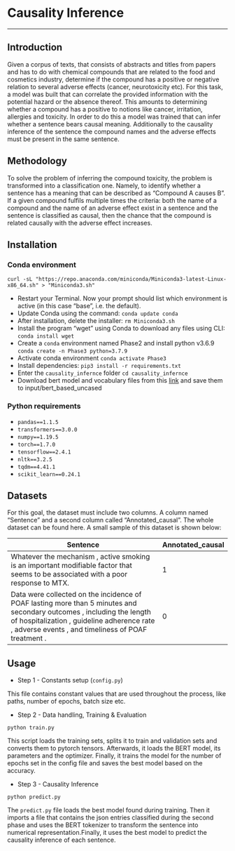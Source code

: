 # Causality Inference
---
## Introduction
Given a corpus of texts, that consists of abstracts and titles from papers and has to do with chemical compounds that are related to the food and cosmetics industry, determine if the compound has a positive or negative relation to several adverse effects (cancer, neurotoxicity etc). For this task, a model was built that can correlate the provided information with the potential hazard or the absence thereof. This amounts to determining whether a compound has a positive to notions like cancer, irritation, allergies and toxicity. In order to do this a model was trained that can infer whether a sentence bears causal meaning. Additionally to the causality inference of the sentence the compound names and the adverse effects must be present in the same sentence.

## Methodology
To solve the problem of inferring the compound toxicity, the problem is transformed into a classification one. Namely, to identify whether a sentence has a meaning that can be described as “Compound A causes B”. If a given compound fulfils multiple times the criteria: both the name of a compound and the name of an adverse effect exist in a sentence and the sentence is classified as causal, then the chance that the compound is related causally with the adverse effect increases.

## Installation
### Conda environment
`curl -sL "https://repo.anaconda.com/miniconda/Miniconda3-latest-Linux-x86_64.sh" > "Miniconda3.sh"`
* Restart your Terminal. Now your prompt should list which environment is active (in this case “base”, i.e. the default).
*    Update Conda using the command:
`conda update conda`
*    After installation, delete the installer:
`rm Miniconda3.sh`
*    Install the program “wget” using Conda to download any files using CLI:
`conda install wget`
*    Create a `conda` environment named Phase2 and install python v3.6.9
`conda create -n Phase3 python=3.7.9`
*    Activate conda environment 
`conda activate Phase3`
*    Install dependencies:
`pip3 install -r requirements.txt`
*    Enter the `causality_infernce` folder `cd causality_infernce`
*    Download bert model and vocabulary files from this [link](https://archive.org/details/CausalySmall) and save them to input/bert_based_uncased

### Python requirements
* `pandas==1.1.5`
* `transformers==3.0.0`
* `numpy==1.19.5`
* `torch==1.7.0`
* `tensorflow==2.4.1`
* `nltk==3.2.5`
* `tqdm==4.41.1`
* `scikit_learn==0.24.1`


## Datasets
For this goal, the dataset must include two columns. A column named “Sentence” and a second column called “Annotated_causal”. The whole dataset can be found here. A small sample of this dataset is shown below:

Sentence|Annotated_causal
-|-
Whatever the mechanism , active smoking is an important modifiable factor that seems to be associated with a poor response to MTX.|1
Data were collected on the incidence of POAF lasting more than 5 minutes and secondary outcomes , including the length of hospitalization , guideline adherence rate , adverse events , and timeliness of POAF treatment .|0

## Usage
* Step 1 - Constants setup (`config.py`)

This file contains constant values that are used throughout the process, like paths, number of epochs, batch size etc. 

* Step 2 - Data handling, Training & Evaluation

`python train.py`

This script loads the training sets, splits it to train and validation sets and converts them to pytorch tensors. Afterwards, it loads the BERT model, its parameters and the optimizer. Finally, it trains the model for the number of epochs set in the config file and saves the best model based on the accuracy.


* Step 3 - Causality Inference

`python predict.py`

The `predict.py` file loads the best model found during training. Then it imports a file that contains the json entries classified during the second phase and uses the BERT tokenizer to transform the sentence into numerical representation.Finally, it uses the best model to predict the causality inference of each sentence.
